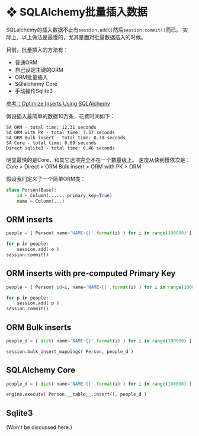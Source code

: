 # ❖ SQLAlchemy批量插入数据

SQLalchemy的插入数据不止有`session.add()`然后`session.commit()`而已。
实际上，以上做法是最慢的，尤其是面对批量数据插入的时候。

目前，批量插入的方法有：
- 普通ORM
- 自己设定主键的ORM
- ORM批量插入
- SQlalchemy Core
- 手动操作Sqlite3

[参考：Optimize Inserts Using SQLAlchemy](http://www.devx.com/dbzone/optimize-inserts-using-sqlalchemy.html)


假设插入最简单的数据10万条，花费时间如下：
```
SA ORM - total time: 12.31 seconds
SA ORM with PK - total time: 7.57 seconds
SA ORM Bulk insert - total time: 0.78 seconds
SA Core - total time: 0.09 seconds
Direct sqlite3 - total time: 0.46 seconds
```

明显最快的是Core，和其它选项完全不在一个数量级上。
速度从快到慢依次是：Core > Direct > ORM Bulk insert > ORM with PK > ORM

假设我们定义了一个简单ORM类：
```py
class Person(Base):
    id = Column(....., primary_key=True)
    name = Column(...)
```

## ORM inserts

```py
people = [ Person( name='NAME-{}'.format(i) ) for i in range(100000) ]

for p in people:
    session.add( o )
session.commit()
```


## ORM inserts with pre-computed Primary Key

```py
people = [ Person( id=i, name='NAME-{}'.format(i) ) for i in range(100000) ]

for p in people:
    session.add( p )
session.commit()
```

## ORM Bulk inserts

```py
people_d = [ dict( name='NAME-{}'.format(i) ) for i in range(100000) ]

session.bulk_insert_mappings( Person, people_d )
```


## SQLAlchemy Core

```py
people_d = [ dict( name='NAME-{}'.format(i) ) for i in range(100000) ]

engine.execute( Person.__table__.insert(), people_d )
```


## Sqlite3

(Won't be discussed here.)